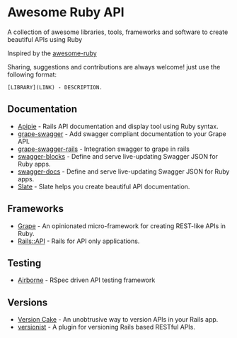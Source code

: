 # Awesome Ruby API

A collection of awesome libraries, tools, frameworks and software to create beautiful APIs using Ruby

Inspired by the [awesome-ruby](https://github.com/markets/awesome-ruby)

Sharing, suggestions and contributions are always welcome! just use the following format:

```[LIBRARY](LINK) - DESCRIPTION.```


## Documentation

* [Apipie](https://github.com/Apipie/apipie-rails) - Rails API documentation and display tool using Ruby syntax.
* [grape-swagger](https://github.com/tim-vandecasteele/grape-swagger) - Add swagger compliant documentation to your Grape API.
* [grape-swagger-rails](https://github.com/BrandyMint/grape-swagger-rails) - Integration swagger to grape in rails
* [swagger-blocks](https://github.com/fotinakis/swagger-blocks) - Define and serve live-updating Swagger JSON for Ruby apps.
* [swagger-docs](https://github.com/richhollis/swagger-docs) - Define and serve live-updating Swagger JSON for Ruby apps.
* [Slate](https://github.com/tripit/slate) - Slate helps you create beautiful API documentation.


## Frameworks

* [Grape](http://intridea.github.io/grape) - An opinionated micro-framework for creating REST-like APIs in Ruby.
* [Rails::API](https://github.com/rails-api/rails-api) - Rails for API only applications.


## Testing

* [Airborne](https://github.com/brooklynDev/airborne) - RSpec driven API testing framework


## Versions

* [Version Cake](https://github.com/bwillis/versioncake) - An unobtrusive way to version APIs in your Rails app.
* [versionist](https://github.com/bploetz/versionist) - A plugin for versioning Rails based RESTful APIs.
